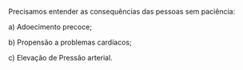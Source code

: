 Precisamos entender as consequências das pessoas sem paciência:

a) Adoecimento precoce;

b) Propensão a problemas cardíacos;

c) Elevação de Pressão arterial.
